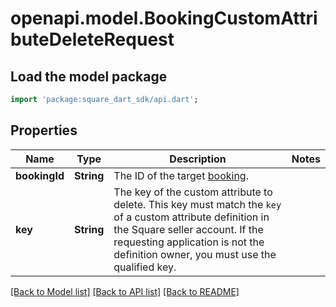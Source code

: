 # openapi.model.BookingCustomAttributeDeleteRequest

## Load the model package
```dart
import 'package:square_dart_sdk/api.dart';
```

## Properties
Name | Type | Description | Notes
------------ | ------------- | ------------- | -------------
**bookingId** | **String** | The ID of the target [booking](https://developer.squareup.com/reference/square_2023-12-13/objects/Booking). | 
**key** | **String** | The key of the custom attribute to delete. This key must match the `key` of a custom attribute definition in the Square seller account. If the requesting application is not the definition owner, you must use the qualified key. | 

[[Back to Model list]](../README.md#documentation-for-models) [[Back to API list]](../README.md#documentation-for-api-endpoints) [[Back to README]](../README.md)


